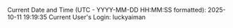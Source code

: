 Current Date and Time (UTC - YYYY-MM-DD HH:MM:SS formatted): 2025-10-11 19:19:35
Current User's Login: luckyaiman
